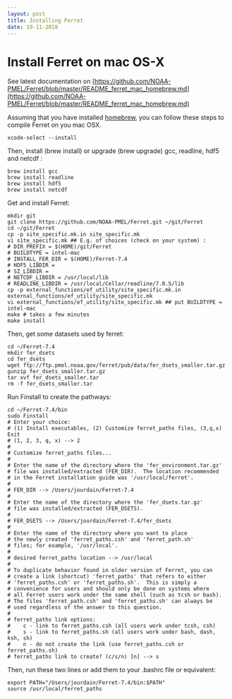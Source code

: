 ```yaml
---
layout: post
title: Installing Ferret
date: 19-11-2018
---
```


# Install Ferret on mac OS-X

See latest documentation on [https://github.com/NOAA-PMEL/Ferret/blob/master/README_ferret_mac_homebrew.md](https://github.com/NOAA-PMEL/Ferret/blob/master/README_ferret_mac_homebrew.md)

Assuming that you have installed [homebrew](https://brew.sh), you can follow these steps to compile Ferret on you mac OSX.

```shell
xcode-select --install
```

Then, install (brew install) or upgrade (brew upgrade) gcc, readline, hdf5 and netcdf :
```shell
brew install gcc
brew install readline
brew install hdf5
brew install netcdf
```

Get and install Ferret:
```shell
mkdir git
git clone https://github.com/NOAA-PMEL/Ferret.git ~/git/Ferret
cd ~/git/Ferret
cp -p site_specific.mk.in site_specific.mk
vi site_specific.mk ## E.g. of choices (check on your system) :
# DIR_PREFIX = $(HOME)/git/Ferret
# BUILDTYPE = intel-mac
# INSTALL_FER_DIR = $(HOME)/Ferret-7.4
# HDF5_LIBDIR =
# SZ_LIBDIR =
# NETCDF_LIBDIR = /usr/local/lib
# READLINE_LIBDIR = /usr/local/Cellar/readline/7.0.5/lib
cp -p external_functions/ef_utility/site_specific.mk.in external_functions/ef_utility/site_specific.mk
vi external_functions/ef_utility/site_specific.mk ## put BUILDTYPE = intel-mac
make # takes a few minutes
make install
```

Then, get some datasets used by ferret:
```shell
cd ~/Ferret-7.4
mkdir fer_dsets
cd fer_dsets
wget ftp://ftp.pmel.noaa.gov/ferret/pub/data/fer_dsets_smaller.tar.gz
gunzip fer_dsets_smaller.tar.gz
tar xvf fer_dsets_smaller.tar 
rm -f fer_dsets_smaller.tar
```

Run Finstall to create the pathways:
```shell
cd ~/Ferret-7.4/bin
sudo Finstall
# Enter your choice:
# (1) Install executables, (2) Customize ferret_paths files, (3,q,x) Exit
# (1, 2, 3, q, x) --> 2
# 
# Customize ferret_paths files...
# 
# Enter the name of the directory where the 'fer_environment.tar.gz' 
# file was installed/extracted (FER_DIR).  The location recommended 
# in the Ferret installation guide was '/usr/local/ferret'. 
# 
# FER_DIR --> /Users/jourdain/Ferret-7.4
# 
# Enter the name of the directory where the 'fer_dsets.tar.gz' 
# file was installed/extracted (FER_DSETS).
# 
# FER_DSETS --> /Users/jourdain/Ferret-7.4/fer_dsets
# 
# Enter the name of the directory where you want to place 
# the newly created 'ferret_paths.csh' and 'ferret_path.sh' 
# files; for example, '/usr/local'.
# 
# desired ferret_paths location --> /usr/local
# 
# To duplicate behavior found in older version of Ferret, you can 
# create a link (shortcut) 'ferret_paths' that refers to either 
# 'ferret_paths.csh' or 'ferret_paths.sh'.  This is simply a 
# convenience for users and should only be done on systems where 
# all Ferret users work under the same shell (such as tcsh or bash). 
# The files 'ferret_path.csh' and 'ferret_paths.sh' can always be 
# used regardless of the answer to this question. 
# 
# ferret_paths link options: 
#    c - link to ferret_paths.csh (all users work under tcsh, csh) 
#    s - link to ferret_paths.sh (all users work under bash, dash, ksh, sh) 
#    n - do not create the link (use ferret_paths.csh or ferret_paths.sh)
# ferret_paths link to create? (c/s/n) [n] --> s
```

Then, run these two lines or add them to your .bashrc file or equivalent:
```shell
export PATH="/Users/jourdain/Ferret-7.4/bin:$PATH"
source /usr/local/ferret_paths
```
